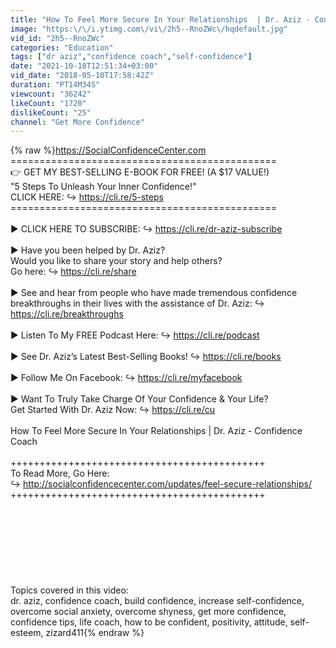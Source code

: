 ```yaml
---
title: "How To Feel More Secure In Your Relationships  | Dr. Aziz - Confidence Coach"
image: "https:\/\/i.ytimg.com\/vi\/2h5--RnoZWc\/hqdefault.jpg"
vid_id: "2h5--RnoZWc"
categories: "Education"
tags: ["dr aziz","confidence coach","self-confidence"]
date: "2021-10-18T12:51:34+03:00"
vid_date: "2018-05-10T17:58:42Z"
duration: "PT14M34S"
viewcount: "36242"
likeCount: "1720"
dislikeCount: "25"
channel: "Get More Confidence"
---
```

{% raw %}<a rel="nofollow" target="blank" href="https://SocialConfidenceCenter.com">https://SocialConfidenceCenter.com</a><br />==============================================<br />👉 GET MY BEST-SELLING E-BOOK FOR FREE! (A $17 VALUE!)<br />      &quot;5 Steps To Unleash Your Inner Confidence!&quot;<br />      CLICK HERE: ↪ <a rel="nofollow" target="blank" href="https://cli.re/5-steps">https://cli.re/5-steps</a> <br />==============================================<br /><br />▶ CLICK HERE TO SUBSCRIBE: ↪ <a rel="nofollow" target="blank" href="https://cli.re/dr-aziz-subscribe">https://cli.re/dr-aziz-subscribe</a><br /><br />▶ Have you been helped by Dr. Aziz? <br />    Would you like to share your story and help others?<br />    Go here: ↪ <a rel="nofollow" target="blank" href="https://cli.re/share">https://cli.re/share</a> <br /><br />▶ See and hear from people who have made tremendous confidence breakthroughs in their lives with the assistance of Dr. Aziz: ↪ <a rel="nofollow" target="blank" href="https://cli.re/breakthroughs">https://cli.re/breakthroughs</a> <br /><br />▶ Listen To My FREE Podcast Here: ↪ <a rel="nofollow" target="blank" href="https://cli.re/podcast">https://cli.re/podcast</a><br /><br />▶ See Dr. Aziz’s Latest Best-Selling Books! ↪ <a rel="nofollow" target="blank" href="https://cli.re/books">https://cli.re/books</a><br /><br />▶ Follow Me On Facebook: ↪ <a rel="nofollow" target="blank" href="https://cli.re/myfacebook">https://cli.re/myfacebook</a><br /><br />▶ Want To Truly Take Charge Of Your Confidence &amp; Your Life?<br />    Get Started With Dr. Aziz Now: ↪ <a rel="nofollow" target="blank" href="https://cli.re/cu">https://cli.re/cu</a><br /><br />How To Feel More Secure In Your Relationships | Dr. Aziz - Confidence Coach<br /><br />++++++++++++++++++++++++++++++++++++++++++++<br />To Read More, Go Here:<br />↪ <a rel="nofollow" target="blank" href="http://socialconfidencecenter.com/updates/feel-secure-relationships/">http://socialconfidencecenter.com/updates/feel-secure-relationships/</a><br />++++++++++++++++++++++++++++++++++++++++++++<br /><br /><br /><br /><br /><br /><br /><br /><br />Topics covered in this video:<br />dr. aziz, confidence coach, build confidence, increase self-confidence, overcome social anxiety, overcome shyness, get more confidence, confidence tips, life coach, how to be confident, positivity, attitude, self-esteem, zizard411{% endraw %}
